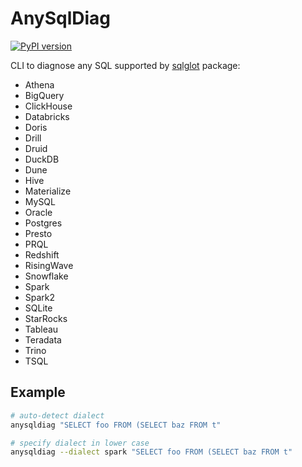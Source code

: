 # AnySqlDiag

[![PyPI version](https://badge.fury.io/py/any-sql-diag.svg)](https://badge.fury.io/py/any-sql-diag)

CLI to diagnose any SQL supported by [sqlglot](https://github.com/tobymao/sqlglot) package:

- Athena
- BigQuery
- ClickHouse
- Databricks
- Doris
- Drill
- Druid
- DuckDB
- Dune
- Hive
- Materialize
- MySQL
- Oracle
- Postgres
- Presto
- PRQL
- Redshift
- RisingWave
- Snowflake
- Spark
- Spark2
- SQLite
- StarRocks
- Tableau
- Teradata
- Trino
- TSQL

## Example

```bash
# auto-detect dialect
anysqldiag "SELECT foo FROM (SELECT baz FROM t"

# specify dialect in lower case
anysqldiag --dialect spark "SELECT foo FROM (SELECT baz FROM t"
```
